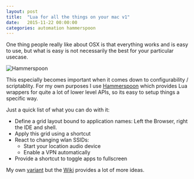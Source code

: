 ```yaml
---
layout: post
title:  "Lua for all the things on your mac v1"
date:   2015-11-22 00:00:00
categories: automation hammerspoon
---
```

One thing people really like about OSX is that everything works and is easy to use,
but what is easy is not necessarily the best for your particular usecase.

![Hammerspoon](http://www.hammerspoon.org/images/hammerspoon.png)

This especially becomes important when it comes down to configurability / scriptablity.
For my own purposes I use [Hammerspoon](http://www.hammerspoon.org/) which provides
Lua wrappers for quite a lot of lower level APIs, so its easy to setup things a specific way.

Just a quick list of what you can do with it:

* Define a grid layout bound to application names:
  Left the Browser, right the IDE and shell.
* Apply this grid using a shortcut
* React to changing wlan SSIDs:
  * Start your location audio device
  * Enable a VPN automatically
* Provide a shortcut to toggle apps to fullscreen

My own [variant](https://github.com/dawehner/dotfiles/blob/master/hammerspoon/init.lua) but the [Wiki](https://github.com/Hammerspoon/hammerspoon/wiki/Sample-Configurations) provides a lot of more ideas.

